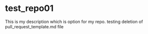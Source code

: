 # test_repo01
This is my description which is option for my repo.
testing deletion of pull_request_template.md file
